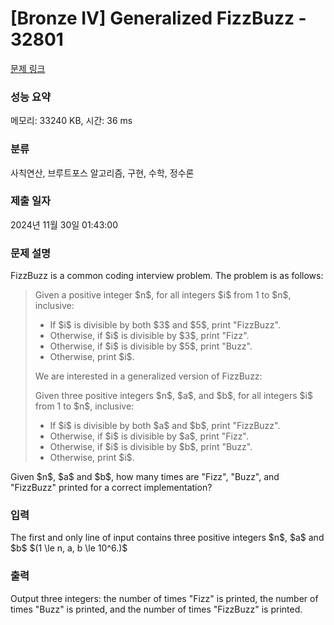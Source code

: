 # [Bronze IV] Generalized FizzBuzz - 32801 

[문제 링크](https://www.acmicpc.net/problem/32801) 

### 성능 요약

메모리: 33240 KB, 시간: 36 ms

### 분류

사칙연산, 브루트포스 알고리즘, 구현, 수학, 정수론

### 제출 일자

2024년 11월 30일 01:43:00

### 문제 설명

<p>FizzBuzz is a common coding interview problem. The problem is as follows:</p>

<blockquote>
<p>Given a positive integer $n$, for all integers $i$ from 1 to $n$, inclusive:</p>

<ul>
	<li>If $i$ is divisible by both $3$ and $5$, print "FizzBuzz".</li>
	<li>Otherwise, if $i$ is divisible by $3$, print "Fizz".</li>
	<li>Otherwise, if $i$ is divisible by $5$, print "Buzz".</li>
	<li>Otherwise, print $i$.</li>
</ul>

<p>We are interested in a generalized version of FizzBuzz:</p>

<p>Given three positive integers $n$, $a$, and $b$, for all integers $i$ from 1 to $n$, inclusive:</p>

<ul>
	<li>If $i$ is divisible by both $a$ and $b$, print "FizzBuzz".</li>
	<li>Otherwise, if $i$ is divisible by $a$, print "Fizz".</li>
	<li>Otherwise, if $i$ is divisible by $b$, print "Buzz".</li>
	<li>Otherwise, print $i$.</li>
</ul>
</blockquote>

<p>Given $n$, $a$ and $b$, how many times are "Fizz", "Buzz", and "FizzBuzz" printed for a correct implementation?</p>

### 입력 

 <p>The first and only line of input contains three positive integers $n$, $a$ and $b$ $(1 \le n, a, b \le 10^6.)$</p>

### 출력 

 <p>Output three integers: the number of times "Fizz" is printed, the number of times "Buzz" is printed, and the number of times "FizzBuzz" is printed.</p>

